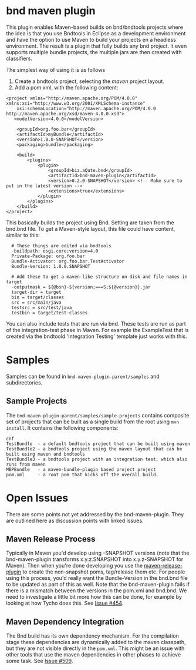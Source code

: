 bnd maven plugin
================
This plugin enables Maven-based builds on bnd/bndtools projects where the idea is that you use Bndtools in Eclipse as a development environment and have the option to use Maven to build your projects en a headless environment.
The result is a plugin that fully builds any bnd project. It even supports multiple bundle projects, the
multiple jars are then created with classifiers.


The simplest way of using it is as follows

1. Create a bndtools project, selecting the _maven_ project layout.
2. Add a pom.xml, with the following content:
```
<project xmlns="http://maven.apache.org/POM/4.0.0" xmlns:xsi="http://www.w3.org/2001/XMLSchema-instance"
    xsi:schemaLocation="http://maven.apache.org/POM/4.0.0 http://maven.apache.org/xsd/maven-4.0.0.xsd">
   <modelVersion>4.0.0</modelVersion>

    <groupId>org.foo.bar</groupId>
    <artifactId>myBundle</artifactId>
    <version>1.0.0-SNAPSHOT</version>
    <packaging>bundle</packaging>

    <build>
        <plugins>
            <plugin>
                <groupId>biz.aQute.bnd</groupId>
                <artifactId>bnd-maven-plugin</artifactId>
                <version>0.2.0-SNAPSHOT</version> <!-- Make sure to put in the latest version -->
                <extensions>true</extensions>
            </plugin>
        </plugins>
    </build>
</project>
```

This basically builds the project using Bnd. Setting are taken from the bnd.bnd file. To get a Maven-style layout, this file could have content, similar to this:
```
  # These things are edited via bndtools
  -buildpath: osgi.core;version=4.0
  Private-Package: org.foo.bar
  Bundle-Activator: org.foo.bar.TestActivator
  Bundle-Version: 1.0.0.SNAPSHOT

  # Add these to get a maven-like structure on disk and file names in target
  -outputmask = ${@bsn}-${version;===S;${@version}}.jar
  target-dir = target
  bin = target/classes
  src = src/main/java
  testsrc = src/test/java
  testbin = target/test-classes
```

You can also include tests that are run via bnd. These tests are run as part of the integration-test phase in Maven. For example the ExampleTest that is created via the bndtoold 'Integration Testing' template just works with this.


Samples
=======
Samples can be found in `bnd-maven-plugin-parent/samples` and subdirectories.

Sample Projects
---------------
The `bnd-maven-plugin-parent/samples/sample-projects` contains composite set of projects that can be built as a single build from the root using `mvn install`. It contains the following components:
```
cnf
TestBundle	- a default bndtools project that can be built using maven
TestBundle2	- a bndtools project using the maven layout that can be built using maven and bndtools
TestBundle3	- a bndtools project with an integration test, which also runs from maven
MBPBundle	- a maven-bundle-plugin based project project
pom.xml     - a root pom that kicks off the overall build.
```

Open Issues
===========
There are some points not yet addressed by the bnd-maven-plugin. They are outlined here as discussion points with linked issues.

Maven Release Process
---------------------
Typically in Maven you'd develop using -SNAPSHOT versions (note that the bnd-maven-plugin transforms x.y.z.SNAPSHOT into x.y.z-SNAPSHOT for Maven). Then when you're done developing you use the [maven-release-plugin](http://maven.apache.org/maven-release/maven-release-plugin/index.html) to create the non-snapshot poms, tag/release them etc. For people using this process, you'd really want the Bundle-Version in the bnd.bnd file to be updated as part of this as well. Note that the bnd-maven-plugin fails if there is a mismatch between the versions in the pom.xml and bnd.bnd. We need to investigate a little bit more how this can be done, for example by looking at how Tycho does this. See [Issue #454](https://github.com/bndtools/bnd/issues/454).

Maven Dependency Integration
----------------------------
The Bnd build has its own dependency mechanism. For the compilation stage these dependencies are dynamically added to the maven classpath, but they are not visible directly in the `pom.xml`. This might be an issue with other tools that use the maven dependencies in other phases to achieve some task. See [Issue #509](https://github.com/bndtools/bnd/issues/509).
